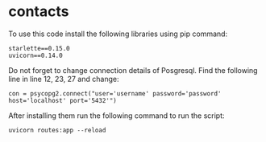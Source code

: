 # contacts

To use this code install the following libraries using pip command:
```
starlette==0.15.0
uvicorn==0.14.0
```

Do not forget to change connection details of Posgresql. Find the following line in line 12, 23, 27 and change:
```
con = psycopg2.connect("user='username' password='password' host='localhost' port='5432'")
```

After installing them run the following command to run the script:
```
uvicorn routes:app --reload
```
